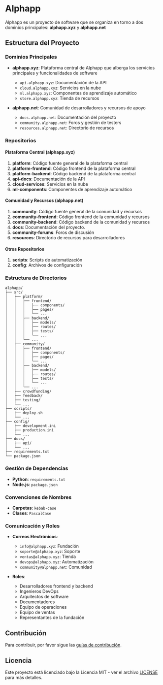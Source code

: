 # Alphapp

Alphapp es un proyecto de software que se organiza en torno a dos dominios principales: **alphapp.xyz** y **alphapp.net**

## Estructura del Proyecto

### Dominios Principales

- **alphapp.xyz**: Plataforma central de Alphapp que alberga los servicios principales y funcionalidades de software
  - `api.alphapp.xyz`: Documentación de la API
  - `cloud.alphapp.xyz`: Servicios en la nube
  - `ml.alphapp.xyz`: Componentes de aprendizaje automático
  - `store.alphapp.xyz`: Tienda de recursos

- **alphapp.net**: Comunidad de desarrolladores y recursos de apoyo
  - `docs.alphapp.net`: Documentación del proyecto
  - `community.alphapp.net`: Foros y gestión de testers
  - `resources.alphapp.net`: Directorio de recursos

### Repositorios

#### Plataforma Central (alphapp.xyz)

1. **platform**: Código fuente general de la plataforma central
2. **platform-frontend**: Código frontend de la plataforma central
3. **platform-backend**: Código backend de la plataforma central
4. **api-docs**: Documentación de la API
5. **cloud-services**: Servicios en la nube
6. **ml-components**: Componentes de aprendizaje automático

#### Comunidad y Recursos (alphapp.net)

1. **community**: Código fuente general de la comunidad y recursos
2. **community-frontend**: Código frontend de la comunidad y recursos
3. **community-backend**: Código backend de la comunidad y recursos
4. **docs**: Documentación del proyecto.
5. **community-forums**: Foros de discusión
6. **resources**: Directorio de recursos para desarrolladores

#### Otros Repositorios

1. **scripts**: Scripts de automatización
2. **config**: Archivos de configuración

### Estructura de Directorios

```plaintext
alphapp/
├── src/
│   ├── platform/
│   │   ├── frontend/
│   │   │   ├── components/
│   │   │   ├── pages/
│   │   │   └── ...
│   │   ├── backend/
│   │   │   ├── models/
│   │   │   ├── routes/
│   │   │   ├── tests/
│   │   │   └── ...
│   │   └── ...
│   ├── community/
│   │   ├── frontend/
│   │   │   ├── components/
│   │   │   ├── pages/
│   │   │   └── ...
│   │   ├── backend/
│   │   │   ├── models/
│   │   │   ├── routes/
│   │   │   ├── tests/
│   │   │   └── ...
│   │   └── ...
│   ├── crowdfunding/
│   ├── feedback/
│   ├── testing/
│   └── ...
├── scripts/
│   ├── deploy.sh
│   └── ...
├── config/
│   ├── development.ini
│   ├── production.ini
│   └── ...
├── docs/
│   ├── api/
│   └── ...
├── requirements.txt
└── package.json
```

### Gestión de Dependencias

- **Python**: `requirements.txt`
- **Node.js**: `package.json`

### Convenciones de Nombres

- **Carpetas**: `kebab-case`
- **Clases**: `PascalCase`

### Comunicación y Roles

- **Correos Electrónicos**: 
  - `info@alphapp.xyz`: Fundación
  - `soporte@alphapp.xyz`: Soporte
  - `ventas@alphapp.xyz`: Tienda
  - `devops@alphapp.xyz`: Automatización
  - `community@alphapp.net`: Comunidad

- **Roles**:
  - Desarrolladores frontend y backend
  - Ingenieros DevOps
  - Arquitectos de software
  - Documentadores
  - Equipo de operaciones
  - Equipo de ventas
  - Representantes de la fundación

## Contribución

Para contribuir, por favor sigue las [guías de contribución](docs/CONTRIBUTING.md).

## Licencia

Este proyecto está licenciado bajo la Licencia MIT - ver el archivo [LICENSE](LICENSE) para más detalles.
```
